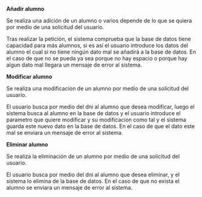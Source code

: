 **Añadir alumno**

Se realiza una adición de un alumno o varios depende de lo que se quiera por medio de una solicitud del usuario.

Tras realizar la petición, el sistema comprueba que la base de datos tiene capacidad para más alumnos, si es así el usuario introduce los datos del alumno el cual si no tiene ningún dato mal se añadirá a la base de datos. En el caso de que no se pueda ya sea porque no hay espacio o porque hay algun dato mal llegara un mensaje de error al sistema.

**Modificar alumno**

Se realiza una modificacion de un alumno por medio de una solicitud del usuario.

El usuario busca por medio del dni al alumno que desea modificar, luego el sistema busca al alumno en la base de datos y el usuario introduce el parametro que quiere modificar y su modificacion como tal y el sistema guarda este nuevo dato en la base de datos. En el caso de que el dato este mal se enviara un mensaje de error al sistema.

**Eliminar alumno**

Se realiza la eliminación de un alumno por medio de una solicitud del usuario.

El usuario busca por medio del dni al alumno que desea eliminar, y el sistema lo elimina de la base de datos. En el caso de que no exista el alumno se enviara un mensaje de error al sistema.
